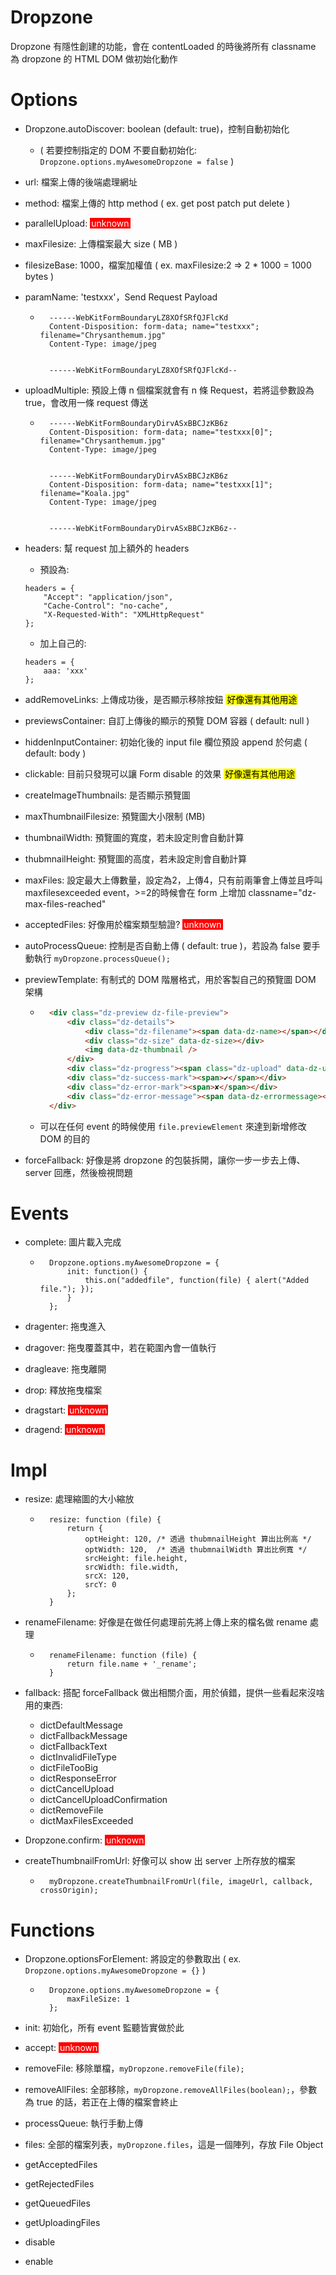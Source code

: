 # Dropzone

Dropzone 有隱性創建的功能，會在 contentLoaded 的時後將所有 classname 為 dropzone 的 HTML DOM 做初始化動作

# Options
* Dropzone.autoDiscover: boolean (default: true)，控制自動初始化  
    * ( 若要控制指定的 DOM 不要自動初始化: `Dropzone.options.myAwesomeDropzone = false` )

* url: 檔案上傳的後端處理網址

* method: 檔案上傳的 http method ( ex. get post patch put delete )

* parallelUpload: <span style="background: red; color: #fff; padding: 0 2px;">unknown</span>

* maxFilesize: 上傳檔案最大 size ( MB )

* filesizeBase: 1000，檔案加權值 ( ex. maxFilesize:2 => 2 * 1000 = 1000 bytes )

* paramName: 'testxxx'，Send Request Payload
    * ``` 
        ------WebKitFormBoundaryLZ8XOfSRfQJFlcKd
        Content-Disposition: form-data; name="testxxx"; filename="Chrysanthemum.jpg"
        Content-Type: image/jpeg


        ------WebKitFormBoundaryLZ8XOfSRfQJFlcKd--
        ```
* uploadMultiple: 預設上傳 n 個檔案就會有 n 條 Request，若將這參數設為 true，會改用一條 request 傳送
    * ```
        ------WebKitFormBoundaryDirvASxBBCJzKB6z
        Content-Disposition: form-data; name="testxxx[0]"; filename="Chrysanthemum.jpg"
        Content-Type: image/jpeg


        ------WebKitFormBoundaryDirvASxBBCJzKB6z
        Content-Disposition: form-data; name="testxxx[1]"; filename="Koala.jpg"
        Content-Type: image/jpeg


        ------WebKitFormBoundaryDirvASxBBCJzKB6z--
        ```
* headers: 幫 request 加上額外的 headers
    * 預設為:
    ```
    headers = {
        "Accept": "application/json",
        "Cache-Control": "no-cache",
        "X-Requested-With": "XMLHttpRequest"
    };    
    ```
    * 加上自己的:
    ```
    headers = {
        aaa: 'xxx'
    };    
    ```
* addRemoveLinks: 上傳成功後，是否顯示移除按鈕 <span style="background: yellow; color: #000; padding: 0 2px;">好像還有其他用途</span>

* previewsContainer: 自訂上傳後的顯示的預覽 DOM  容器 ( default: null ) 

* hiddenInputContainer: 初始化後的 input file 欄位預設 append 於何處 ( default: body )

* clickable: 目前只發現可以讓 Form disable 的效果 <span style="background: yellow; color: #000; padding: 0 2px;">好像還有其他用途</span>

* createImageThumbnails: 是否顯示預覽圖

* maxThumbnailFilesize: 預覽圖大小限制 (MB)

* thumbnailWidth: 預覽圖的寬度，若未設定則會自動計算

* thubmnailHeight: 預覽圖的高度，若未設定則會自動計算

* maxFiles: 設定最大上傳數量，設定為2，上傳4，只有前兩筆會上傳並且呼叫 maxfilesexceeded event，>=2的時候會在 form 上增加 classname="dz-max-files-reached"

* acceptedFiles: 好像用於檔案類型驗證? <span style="background: red; color: #fff; padding: 0 2px;">unknown</span>

* autoProcessQueue: 控制是否自動上傳 ( default: true )，若設為 false 要手動執行 `myDropzone.processQueue();`

* previewTemplate: 有制式的 DOM 階層格式，用於客製自己的預覽圖 DOM 架構
    * ``` HTML
        <div class="dz-preview dz-file-preview">
            <div class="dz-details">
                <div class="dz-filename"><span data-dz-name></span></div>
                <div class="dz-size" data-dz-size></div>
                <img data-dz-thumbnail />
            </div>
            <div class="dz-progress"><span class="dz-upload" data-dz-uploadprogress></span></div>
            <div class="dz-success-mark"><span>✔</span></div>
            <div class="dz-error-mark"><span>✘</span></div>
            <div class="dz-error-message"><span data-dz-errormessage></span></div>
        </div>
        ```
    * 可以在任何 event 的時候使用 `file.previewElement` 來達到新增修改 DOM 的目的 

* forceFallback: 好像是將 dropzone 的包裝拆開，讓你一步一步去上傳、server 回應，然後檢視問題

# Events
* complete: 圖片載入完成
    * ``` JS
        Dropzone.options.myAwesomeDropzone = {
            init: function() {
                this.on("addedfile", function(file) { alert("Added file."); });
            }
        };
        ```
* dragenter: 拖曳進入

* dragover: 拖曳覆蓋其中，若在範圍內會一值執行

* dragleave: 拖曳離開

* drop: 釋放拖曳檔案

* dragstart: <span style="background: red; color: #fff; padding: 0 2px;">unknown</span>

* dragend: <span style="background: red; color: #fff; padding: 0 2px;">unknown</span>


# Impl
* resize: 處理縮圖的大小縮放
    * ``` JS
        resize: function (file) {
            return {
                optHeight: 120, /* 透過 thubmnailHeight 算出比例高 */
                optWidth: 120,  /* 透過 thubmnailWidth 算出比例寬 */
                srcHeight: file.height,
                srcWidth: file.width,
                srcX: 120,
                srcY: 0
            };
        }
        ```

* renameFilename: 好像是在做任何處理前先將上傳上來的檔名做 rename 處理
    * ``` JS
        renameFilename: function (file) {
            return file.name + '_rename';
        }
        ```

* fallback: 搭配 forceFallback 做出相關介面，用於偵錯，提供一些看起來沒啥用的東西:
    * dictDefaultMessage
    * dictFallbackMessage
    * dictFallbackText
    * dictInvalidFileType
    * dictFileTooBig
    * dictResponseError
    * dictCancelUpload
    * dictCancelUploadConfirmation
    * dictRemoveFile
    * dictMaxFilesExceeded

* Dropzone.confirm: <span style="background: red; color: #fff; padding: 0 2px;">unknown</span>

* createThumbnailFromUrl: 好像可以 show 出 server 上所存放的檔案
    * ``` JS
        myDropzone.createThumbnailFromUrl(file, imageUrl, callback, crossOrigin);
        ```

# Functions
* Dropzone.optionsForElement: 將設定的參數取出 ( ex. `Dropzone.options.myAwesomeDropzone = {}` )
    * ``` JS
        Dropzone.options.myAwesomeDropzone = {
            maxFileSize: 1
        };
        ```

* init: 初始化，所有 event 監聽皆實做於此

* accept: <span style="background: red; color: #fff; padding: 0 2px;">unknown</span>




* removeFile: 移除單檔，`myDropzone.removeFile(file);`

* removeAllFiles: 全部移除，`myDropzone.removeAllFiles(boolean);`，參數為 true 的話，若正在上傳的檔案會終止

* processQueue: 執行手動上傳

* files: 全部的檔案列表，`myDropzone.files`，這是一個陣列，存放 File Object

* getAcceptedFiles

* getRejectedFiles

* getQueuedFiles

* getUploadingFiles

* disable

* enable